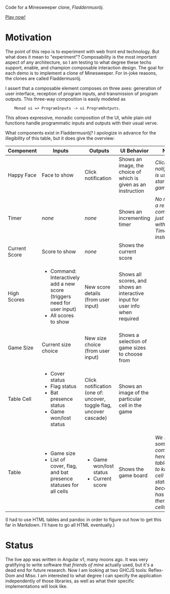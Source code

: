 Code for a Minesweeper clone, *Fladdermusröj*.

[Play now\!](https://chreekat.net/fladdermus)

# Motivation

The point of this repo is to experiment with web front end technology.
But what does it mean to "experiment"? Composability is the most
important aspect of any architecture, so I am testing to what degree
these techs support, enable, and champion composable interaction design.
The goal for each demo is to implement a clone of Minesweeper. For
in-joke reasons, the clones are called Fladdermusröj.

I assert that a composable element composes on three axes: generation of
user interface, reception of program inputs, and transmission of program
outputs. This three-way composition is easily modeled as

        Monad ui => ProgramInputs -> ui ProgramOutputs.

This allows expressive, monadic composition of the UI, while plain old
functions handle programmatic inputs and outputs with their usual verve.

What components exist in Fladdermusröj? I apologize in advance for the
illegibility of this table, but it does give the overview:

<table>
  <thead>
    <tr class="header">
      <th>Component
      <th>Inputs
      <th>Outputs
      <th>UI Behavior
      <th>Notes
  <tbody>
    <tr class="odd">
      <td>Happy Face
      <td>Face to show
      <td>Click notification
      <td>Shows an image, the choice of which is given as an
      instruction
      <td><i>Click notification is used to start a new game</i>
    <tr class="even">
      <td>Timer
      <td><i>none</i>
      <td><i>none</i>
      <td>Shows an incrementing timer
      <td><i>No need for a reset command; just replace with a new
      Timer instead.</i>
    <tr class="odd">
      <td>Current Score
      <td>Score to show
      <td><i>none</i>
      <td>Shows the current score
      <td>
    <tr class="even">
      <td>High Scores
      <td>
        <ul>
          <li>Command: Interactively add a new score (triggers need
          for user input)
          <li>All scores to show
        </ul>
      <td>New score details (from user input)
      <td>Shows all scores, and shows an interactive input for user
      info when required
      <td>
    <tr class="odd">
      <td>Game Size
      <td>Current size choice
      <td>New size choice (from user input)
      <td>Shows a selection of game sizes to choose from
      <td>
    <tr class="even">
      <td>Table Cell
      <td>
        <ul>
          <li>Cover status
          <li>Flag status
          <li>Bat presence status
          <li>Game won/lost status
        </ul>
      <td>Click notification (one of: uncover, toggle flag, uncover
      cascade)
      <td>Shows an image of the particular cell in the game
      <td>
    <tr class="odd">
      <td>Table
      <td>
        <ul>
          <li>Game size
          <li>List of cover, flag, and bat presence statuses for
          all cells
        </ul>
      <td>
        <ul>
          <li>Game won/lost status
          <li>Current score
        </ul>
      <td>Shows the game board
      <td><i>We see some composition here: The table needs to know
      all cell statuses, because it has to feed them to the cells
      it uses.</i>
</table>

(I had to use HTML tables and pandoc in order to figure out how to get this far
in Markdown. I'll have to go all HTML eventually.)

# Status

The live app was written in Angular v1, many moons ago. It was very gratifying
to write software that *friends of mine* actually used, but it's a dead end for
future research. Now I am looking at two GHCJS tools: Reflex-Dom and Miso. I am
interested to what degree I can specify the application independently of those
libraries, as well as what their specific implementations will look like.
